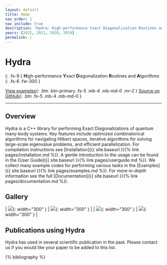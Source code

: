 ```yaml
---
layout: default
title: Home
nav_order: 1
nav_include: true
description: "Hydra: High-performance Yxact Diagonalization Routines and Algorithms"
years: [2022, 2021, 2020, 2019]
permalink: /
---
```


# Hydra
{: .fs-9 }
**H**igh-performance **Y**xact **D**iagonalization **R**outines and **A**lgorithms
{: .fs-6 .fw-300 }

[View examples](pages/examples){: .btn .btn-primary .fs-5 .mb-4 .mb-md-0 .mr-2 } [Source on GitHub](https://github.com/awietek/hydra){: .btn .fs-5 .mb-4 .mb-md-0 }

---

## Overview
Hydra is a C++ library for performing Exact Diagonalizations of quantum many-body systems. Key features include optimized combinatorical algorithms for navigating Hilbert spaces, iterative algorithms for solving large-scale eigenvalue problems, and efficient parallelization. For compilation instructions see [Installation]({{ site.baseurl }}{% link pages/installation.md %}). A gentle introduction to the usage can be found in the [User Guide]({{ site.baseurl }}{% link pages/userguide.md %}). We collect many example codes for performing various tasks in the [Examples]({{ site.baseurl }}{% link pages/examples.md %}). For more in-depth information see the full [Documentation]({{ site.baseurl }}{% link pages/documentation.md %}). 

## Gallery

| ![]({{site.baseurl}}/assets/img/triangularwse2.png){: width="300" } | ![]({{site.baseurl}}/assets/img/hb_chain_dynamical_sf.png){: width="300" } |
| ![]({{site.baseurl}}/assets/img/hubbard_doublon.png){: width="300" } | ![]({{site.baseurl}}/assets/img/j1j2_spectra.png){: width="300" } |

## Publications using Hydra

Hydra has used in several scientific publication in the past. Please contact us if you would like your paper to be added to this list. 

<div class="publications">
  {% bibliography %}
</div>

